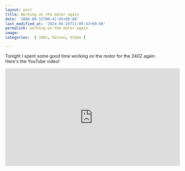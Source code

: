 ```yaml
---
layout: post
title: Working on the motor again
date: '2008-08-15T00:41:05+00:00'
last_modified_at: '2024-04-26T11:05:43+00:00'
permalink: working-on-the-motor-again
image: 
categories:  [ 240z, Datsun, Video ]

---
```

Tonight I spent some good time working on the motor for the 240Z again. Here's the YouTube video!

<iframe width="560" height="315" src="https://www.youtube.com/embed/xGsn6qp57xw?si=Bz7JS-Pec2GNYFqY" title="YouTube video player" frameborder="0" allow="accelerometer; autoplay; clipboard-write; encrypted-media; gyroscope; picture-in-picture; web-share" referrerpolicy="strict-origin-when-cross-origin" allowfullscreen></iframe>


